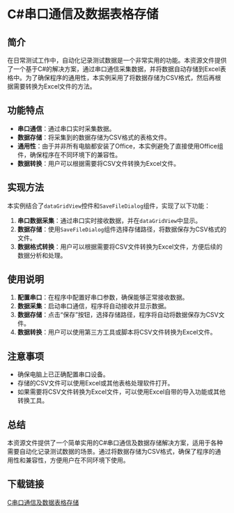 # C#串口通信及数据表格存储

## 简介

在日常测试工作中，自动化记录测试数据是一个非常实用的功能。本资源文件提供了一个基于C#的解决方案，通过串口通信采集数据，并将数据自动存储到Excel表格中。为了确保程序的通用性，本实例采用了将数据存储为CSV格式，然后再根据需要转换为Excel文件的方法。

## 功能特点

- **串口通信**：通过串口实时采集数据。
- **数据存储**：将采集到的数据存储为CSV格式的表格文件。
- **通用性**：由于并非所有电脑都安装了Office，本实例避免了直接使用Office组件，确保程序在不同环境下的兼容性。
- **数据转换**：用户可以根据需要将CSV文件转换为Excel文件。

## 实现方法

本实例结合了`dataGridView`控件和`SaveFileDialog`组件，实现了以下功能：

1. **串口数据采集**：通过串口实时接收数据，并在`dataGridView`中显示。
2. **数据存储**：使用`SaveFileDialog`组件选择存储路径，将数据保存为CSV格式的文件。
3. **数据格式转换**：用户可以根据需要将CSV文件转换为Excel文件，方便后续的数据分析和处理。

## 使用说明

1. **配置串口**：在程序中配置好串口参数，确保能够正常接收数据。
2. **数据采集**：启动串口通信，程序将自动接收并显示数据。
3. **数据存储**：点击“保存”按钮，选择存储路径，程序将自动将数据保存为CSV文件。
4. **数据转换**：用户可以使用第三方工具或脚本将CSV文件转换为Excel文件。

## 注意事项

- 确保电脑上已正确配置串口设备。
- 存储的CSV文件可以使用Excel或其他表格处理软件打开。
- 如果需要将CSV文件转换为Excel文件，可以使用Excel自带的导入功能或其他转换工具。

## 总结

本资源文件提供了一个简单实用的C#串口通信及数据存储解决方案，适用于各种需要自动化记录测试数据的场景。通过将数据存储为CSV格式，确保了程序的通用性和兼容性，方便用户在不同环境下使用。

## 下载链接

[C串口通信及数据表格存储](https://pan.quark.cn/s/f993e51ec1aa)